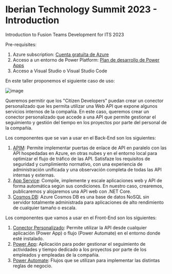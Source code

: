# Iberian Technology Summit 2023 - Introduction
Introduction to Fusion Teams Development for ITS 2023

Pre-requisites:

  1. Azure subscription: [Cuenta gratuïta de Azure](https://azure.microsoft.com/es-es/free/)
  2. Acceso a un entorno de Power Platform: [Plan de desarrollo de Power Apps](https://docs.microsoft.com/es-es/power-apps/maker/developer-plan)
  3. Acceso a Visual Studio o Visual Studio Code


En este taller proponemos el siguiente caso de uso:

![image](https://user-images.githubusercontent.com/18615795/181196622-dfe5f539-5cfe-4b48-9eda-0adb1384891c.png)

Queremos permitir que los "Citizen Developers" puedan crear un conector personalizado que les permita utilizar una Web API que expone algunos servicios internos de la compañía. En este caso, queremos crear un conector personalizado que accede a una API que permite gestionar el seguimiento y gestión del tiempo en los proyectos por parte del personal de la compañía.

Los componentes que se van a usar en el Back-End son los siguientes: 

   1. [APIM](https://azure.microsoft.com/es-es/services/api-management/): Permite implementar puertas de enlace de API en paralelo con las API hospedadas en Azure, en otras nubes y en el entorno local para optimizar el flujo de tráfico de las API. Satisfaze los requisitos de seguridad y cumplimiento normativo, con una experiencia de administración unificada y una observación completa de todas las API internas y externas.
   2. [App Service](https://azure.microsoft.com/es-es/services/app-service/): Compile, implemente y escale aplicaciones web y API de forma automática según sus condiciones. En nuestro caso, crearemos, publicaremos y alojaremos una API web con .NET Core.
   3. [Cosmos DB](https://azure.microsoft.com/es-es/services/cosmos-db/): Azure Cosmos DB es una base de datos NoSQL sin servidor totalmente administrada para aplicaciones de alto rendimiento de cualquier tamaño o escala.

Los componentes que vamos a usar en el Front-End son los siguientes:

1. [Conector Personalizado](https://docs.microsoft.com/es-es/connectors/custom-connectors/): Permite utilizar la API desde cualquier aplicación (Power App) o flujo (Power Automate) en el entorno donde esté instalado.
2. [Power App](https://powerapps.microsoft.com/es-es/): Aplicación para poder gestionar el seguimiento de actividades y tiempo dedicado a los proyectos por parte de los empleados y empleadas de la compañía.
3. [Power Automate](): Flujos que se utilizan para implementar las distintas reglas de negocio.



